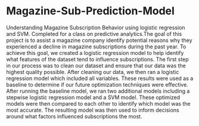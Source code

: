 # Magazine-Sub-Prediction-Model
 Understanding Magazine Subscription Behavior using logistic regression and SVM. Completed for a class on predictive analytics.The goal of this project is to assist a magazine company identify potential reasons why they experienced a decline in magazine subscriptions during the past year.  To achieve this goal, we created a logistic regression model to help identify what features of the dataset tend to influence subscriptions. The first step in our process was to clean our dataset and ensure that our data was the highest quality possible. After cleaning our data, we then ran a logistic regression model which included all variables. These results were used as a baseline to determine if our future optimization techniques were effective. After running the baseline model, we ran two additional models including a stepwise logistic regression model and a SVM model. These optimized models were then compared to each other to identify which model was the most accurate. The resulting model was then used to inform decisions around what factors influenced subscriptions the most. 
